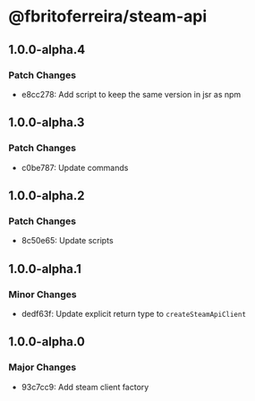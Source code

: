 # @fbritoferreira/steam-api

## 1.0.0-alpha.4

### Patch Changes

- e8cc278: Add script to keep the same version in jsr as npm

## 1.0.0-alpha.3

### Patch Changes

- c0be787: Update commands

## 1.0.0-alpha.2

### Patch Changes

- 8c50e65: Update scripts

## 1.0.0-alpha.1

### Minor Changes

- dedf63f: Update explicit return type to `createSteamApiClient`

## 1.0.0-alpha.0

### Major Changes

- 93c7cc9: Add steam client factory
